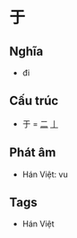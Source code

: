 # 于

## Nghĩa

* đi

## Cấu trúc
* 于 = [二](二.md) [亅](亅.md)

## Phát âm

* Hán Việt: vu

## Tags
* Hán Việt

<script>window.HANZI_FIELD='于';</script>

